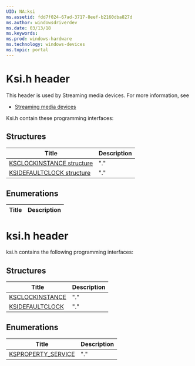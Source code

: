 ```yaml
---
UID: NA:ksi
ms.assetid: fdd7f024-67ad-3717-8eef-b2160dba827d
ms.author: windowsdriverdev
ms.date: 03/13/18
ms.keywords: 
ms.prod: windows-hardware
ms.technology: windows-devices
ms.topic: portal
---
```


# Ksi.h header



This header is used by Streaming media devices. For more information, see
- [Streaming media devices](../_stream/index.md)

Ksi.h contain these programming interfaces:


## Structures

| Title   | Description   |
| ---- |:---- |
| [KSCLOCKINSTANCE structure](ns-ksi-ksclockinstance.md) | "." |
| [KSIDEFAULTCLOCK structure](ns-ksi-ksidefaultclock.md) | "." |

## Enumerations

| Title   | Description   |
| ---- |:----

# ksi.h header



ksi.h contains the following programming interfaces:







## Structures
| Title | Description |
| ---- |:---- |
| [KSCLOCKINSTANCE](ns-ksi-ksclockinstance.md) | "." |
| [KSIDEFAULTCLOCK](ns-ksi-ksidefaultclock.md) | "." |


## Enumerations
| Title | Description |
| ---- |:---- |
| [KSPROPERTY_SERVICE](ne-ksi-ksproperty_service.md) | "." |